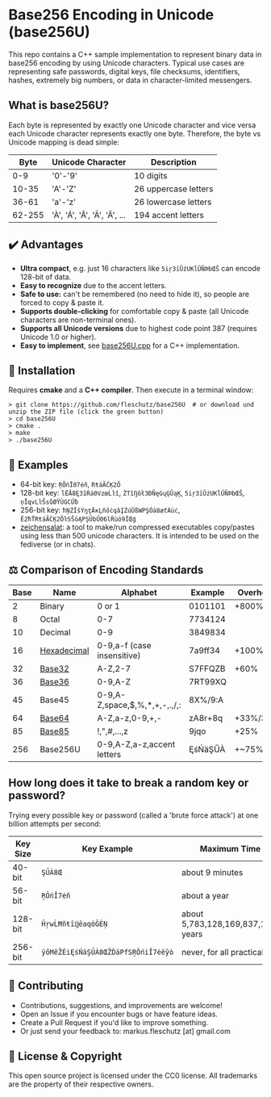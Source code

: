 Base256 Encoding in Unicode (base256U)
======================================
This repo contains a C++ sample implementation to represent binary data in base256 encoding by using Unicode characters. Typical use cases are representing safe passwords, digital keys, file checksums, identifiers, hashes, extremely big numbers, or data in character-limited messengers.

What is base256U?
-----------------
Each byte is represented by exactly one Unicode character and vice versa each Unicode character represents exactly one byte. Therefore, the byte vs Unicode mapping is dead simple:

| Byte   | Unicode Character                  | Description           |
|--------|------------------------------------|-----------------------|
|    0-9 | '0'-'9'                            | 10 digits             |
|  10-35 | 'A'-'Z'                            | 26 uppercase letters  |
|  36-61 | 'a'-'z'                            | 26 lowercase letters  |
| 62-255 | 'À', 'Á', 'Â', 'Ã', 'Ä', ...       | 194 accent letters    |

✔️ Advantages
--------------
* **Ultra compact**, e.g. just 16 characters like `5iŗ3īÛźUKĺŰÑÞbŒŜ` can encode 128-bit of data.
* **Easy to recognize** due to the accent letters.
* **Safe to use:** can't be remembered (no need to hide it), so people are forced to copy & paste it.
* **Supports double-clicking** for comfortable copy & paste (all Unicode characters are non-terminal ones).
* **Supports all Unicode versions** due to highest code point 387 (requires Unicode 1.0 or higher).
* **Easy to implement**, see [base256U.cpp](base256U.cpp) for a C++ implementation.

🔧 Installation
----------------
Requires **cmake** and a **C++ compiler**. Then execute in a terminal window: 
```
> git clone https://github.com/fleschutz/base256U  # or download und unzip the ZIP file (click the green button)
> cd base256U
> cmake .
> make
> ./base256U
```

🎉 Examples
------------
* 64-bit key: `ŖÔńĪ07ėñ`, `RŧáÃĆĶ2Õ`
* 128-bit key: `ĺËĀ8Ę3ĩŔá0VzœĹŀî`, `ŽTĭŊõł3ÐÑęGųĢÛąĶ`, `5iŗ3īÛźUKĺŰÑÞbŒŜ`, `ņĨqvLŀŠsůØŸÙGCŰƀ`
* 256-bit key: `ħŅŹĬšÝŋţĀĸĻňőċqâĮŹúŪßWPŞÓā8æťÁüċ`, `Ě2ħŤRŧáÃĆĶ2ÕŀSŜöĄPŞÜbŰ06lŔùö9ĬŒģ`
* [zeichensalat](https://karme.de/zeichensalat/): a tool to make/run compressed executables copy/pastes using less than 500 unicode characters. It is intended to be used on the fediverse (or in  chats).


⚖️ Comparison of Encoding Standards
------------------------------------

| Base | Name                                                     | Alphabet                      | Example | Overhead |
|------|----------------------------------------------------------|-------------------------------|---------|----------|
|    2 | Binary                                                   | 0 or 1                        | 0101101 | +800%    |
|    8 | Octal                                                    | 0-7                           | 7734124 |          |
|   10 | Decimal                                                  | 0-9                           | 3849834 |          |
|   16 | [Hexadecimal](https://en.wikipedia.org/wiki/Hexadecimal) | 0-9,a-f (case insensitive)    | 7a9ff34 | +100%    |
|   32 | [Base32](https://en.wikipedia.org/wiki/Base32)           | A-Z,2-7                       | S7FFQZB | +60%     |
|   36 | [Base36](https://en.wikipedia.org/wiki/Base36)           | 0-9,A-Z                       | 7RT99XQ |          |
|   45 | Base45                                                   | 0-9,A-Z,space,$,%,*,+,-,.,/,: | 8X%/9:A |          |
|   64 | [Base64](https://en.wikipedia.org/wiki/Base64)           | A-Z,a-z,0-9,+,-               | zA8r+8q | +33%/37% |
|   85 | [Base85](https://en.wikipedia.org/wiki/Ascii85)          | !,",#,...,z                   | 9jqo    | +25%     |
|  256 | Base256U                                                 | 0-9,A-Z,a-z,accent letters    | ĘśŃäŞŰÀ | +~75%    |


How long does it take to break a random key or password?
--------------------------------------------------------
Trying every possible key or password (called a 'brute force attack') at one billion attempts per second:

| Key Size | Key Example                        | Maximum Time Needed                       | 
|----------|------------------------------------|-------------------------------------------|
|  40-bit  | `ŞŰÀ8Œ`                            | about 9 minutes                           |
|  56-bit  | `ŖÔńĪ7ėñ`                          | about a year                              |
| 128-bit  | `ĤŗwĹĦñŧīĳēaqöĜĖŅ`                 | about 5,783,128,169,837,158,197,871 years |
| 256-bit  | `ÿőMêŽĖiĘśŃäŞŰÀ8ŒŽĎäPfSŖÔńiĪ7ėëŷò` | never, for all practical purposes         |

🤝 Contributing
----------------
* Contributions, suggestions, and improvements are welcome!
* Open an Issue if you encounter bugs or have feature ideas.
* Create a Pull Request if you'd like to improve something.
* Or just send your feedback to: markus.fleschutz [at] gmail.com

📜 License & Copyright
-----------------------
This open source project is licensed under the CC0 license. All trademarks are the property of their respective owners.
